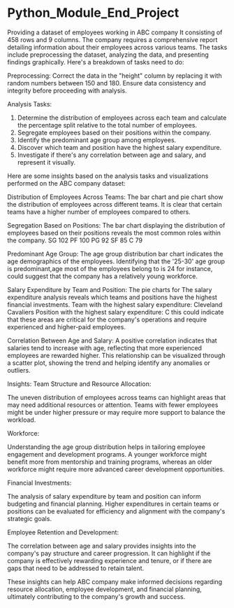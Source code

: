 # Python_Module_End_Project

Providing a dataset of employees working in ABC company
It consisting of 458 rows and 9 columns. The company requires a comprehensive report detailing information about their employees across various teams. The tasks include preprocessing the dataset, analyzing the data, and presenting findings graphically. Here's a breakdown of tasks need to do:

Preprocessing:
Correct the data in the "height" column by replacing it with random numbers between 150 and 180. Ensure data consistency and integrity before proceeding with analysis.

Analysis Tasks:
1. Determine the distribution of employees across each team and calculate the percentage split relative to the total number of employees.
2. Segregate employees based on their positions within the company.
3. Identify the predominant age group among employees.
4. Discover which team and position have the highest salary expenditure.
5. Investigate if there's any correlation between age and salary, and represent it visually.

Here are some insights based on the analysis tasks and visualizations performed on the ABC company dataset:

Distribution of Employees Across Teams:
The bar chart and pie chart show the distribution of employees across different teams. It is clear that certain teams have a higher number of employees compared to others.

Segregation Based on Positions:
The bar chart displaying the distribution of employees based on their positions reveals the most common roles within the company.
SG    102
PF    100
PG     92
SF     85
C      79

Predominant Age Group:
The age group distribution bar chart indicates the age demographics of the employees. Identifying that the '25-30' age group is predominant,age most of the employees belong to is 24 
for instance, could suggest that the company has a relatively young workforce. 

Salary Expenditure by Team and Position:
The pie charts for The salary expenditure analysis reveals which teams and positions have the highest financial investments.
Team with the highest salary expenditure: Cleveland Cavaliers
Position with the highest salary expenditure: C
this could indicate that these areas are critical for the company's operations and require experienced and higher-paid employees.

Correlation Between Age and Salary:
A positive correlation indicates that salaries tend to increase with age, reflecting that more experienced employees are rewarded higher. This relationship can be visualized through a scatter plot, showing the trend and helping identify any anomalies or outliers.

Insights:
Team Structure and Resource Allocation:

The uneven distribution of employees across teams can highlight areas that may need additional resources or attention. Teams with fewer employees might be under higher pressure or may require more support to balance the workload.

Workforce:

Understanding the age group distribution helps in tailoring employee engagement and development programs. A younger workforce might benefit more from mentorship and training programs, whereas an older workforce might require more advanced career development opportunities.

Financial Investments:

The analysis of salary expenditure by team and position can inform budgeting and financial planning. Higher expenditures in certain teams or positions can be evaluated for efficiency and alignment with the company's strategic goals.

Employee Retention and Development:

The correlation between age and salary provides insights into the company's pay structure and career progression. It can highlight if the company is effectively rewarding experience and tenure, or if there are gaps that need to be addressed to retain talent.

These insights can help ABC company make informed decisions regarding resource allocation, employee development, and financial planning, ultimately contributing to the company's growth and success. 

